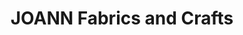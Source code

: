 ---
title: "JOANN Fabrics and Crafts"
url: /fayetteville/joann-fabrics-and-crafts/
shop: Basteln
---